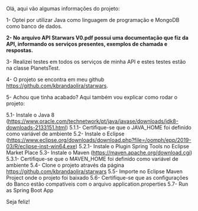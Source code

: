 Olá, aqui vão algumas informações do projeto:

1- Optei por utilizar Java como linguagem de programação e MongoDB como banco de dados.

**2- No arquivo API Starwars V0.pdf possui uma documentação que fiz da API, informando os serviços presentes, exemplos de chamada e respostas.**

3- Realizei testes em todos os serviços de minha API e estes testes estão na classe PlanetsTest.

4- O projeto se encontra em meu github https://github.com/kbrandaolira/starwars.

5- Achou que tinha acabado? Aqui também vou explicar como rodar o projeto:

5.1- Instale o Java 8 (https://www.oracle.com/technetwork/pt/java/javase/downloads/jdk8-downloads-2133151.html)
5.1.1- Certifique-se que o JAVA_HOME foi definido como variável de ambiente
5.2- Instale o Eclipse (https://www.eclipse.org/downloads/download.php?file=/oomph/epp/2019-03/R/eclipse-inst-win64.exe)
5.2.1- Instale o Plugin Spring Tools no Eclipse Market Place
5.3- Instale o Maven (https://maven.apache.org/download.cgi)
5.3.1- Certifique-se que o MAVEN_HOME foi definido como variável de ambiente
5.4- Clone o projeto através da página https://github.com/kbrandaolira/starwars
5.5- Importe no Eclipse Maven Project onde o projeto foi baixado
5.6- Certifique-se que as configurações do Banco estão compatíveis com o arquivo application.properties
5.7- Run as Spring Boot App

Seja feliz!
